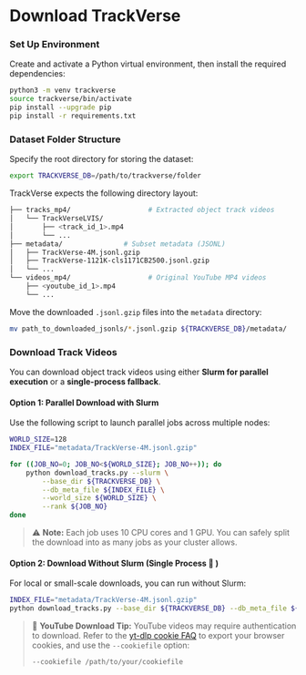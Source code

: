# Download TrackVerse

### Set Up Environment

Create and activate a Python virtual environment, then install the required dependencies:

```bash
python3 -m venv trackverse
source trackverse/bin/activate
pip install --upgrade pip
pip install -r requirements.txt
```

### Dataset Folder Structure

Specify the root directory for storing the dataset:

```bash
export TRACKVERSE_DB=/path/to/trackverse/folder
```

TrackVerse expects the following directory layout:

```bash
├── tracks_mp4/                   # Extracted object track videos
│   └── TrackVerseLVIS/
│       ├── <track_id_1>.mp4
│       └── ...
├── metadata/               # Subset metadata (JSONL)
│   ├── TrackVerse-4M.jsonl.gzip
│   ├── TrackVerse-1121K-cls1171CB2500.jsonl.gzip
│   └── ...
└── videos_mp4/                   # Original YouTube MP4 videos
    ├── <youtube_id_1>.mp4
    └── ...
```

Move the downloaded `.jsonl.gzip` files into the `metadata` directory:

```bash
mv path_to_downloaded_jsonls/*.jsonl.gzip ${TRACKVERSE_DB}/metadata/
```


###  Download Track Videos

You can download object track videos using either **Slurm for parallel execution** or a **single-process fallback**.

#### Option 1: Parallel Download with Slurm

Use the following script to launch parallel jobs across multiple nodes:

```bash
WORLD_SIZE=128
INDEX_FILE="metadata/TrackVerse-4M.jsonl.gzip"

for ((JOB_NO=0; JOB_NO<${WORLD_SIZE}; JOB_NO++)); do
    python download_tracks.py --slurm \
        --base_dir ${TRACKVERSE_DB} \
        --db_meta_file ${INDEX_FILE} \
        --world_size ${WORLD_SIZE} \
        --rank ${JOB_NO}
done
```

> ⚠️ **Note:**
> Each job uses 10 CPU cores and 1 GPU. You can safely split the download into as many jobs as your cluster allows.

#### Option 2: Download Without Slurm (Single Process 🐢 )

For local or small-scale downloads, you can run without Slurm:

```bash
INDEX_FILE="metadata/TrackVerse-4M.jsonl.gzip"
python download_tracks.py --base_dir ${TRACKVERSE_DB} --db_meta_file ${INDEX_FILE}
```

> 🔑 **YouTube Download Tip:**
> YouTube videos may require authentication to download.
> Refer to the [yt-dlp cookie FAQ](https://github.com/yt-dlp/yt-dlp/wiki/FAQ#how-do-i-pass-cookies-to-yt-dlp) to export your browser cookies, and use the `--cookiefile` option:
>
> ```bash
> --cookiefile /path/to/your/cookiefile
> ```
